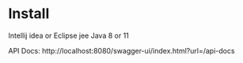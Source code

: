# Install
Intellij idea or Eclipse jee
Java 8 or 11

API Docs: http://localhost:8080/swagger-ui/index.html?url=/api-docs
